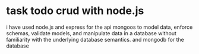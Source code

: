# task todo crud with node.js
i have used node.js and express for the api
mongoos to model data, enforce schemas, validate models, and manipulate data in a database without familiarity with the underlying database semantics.
and mongodb for the database
